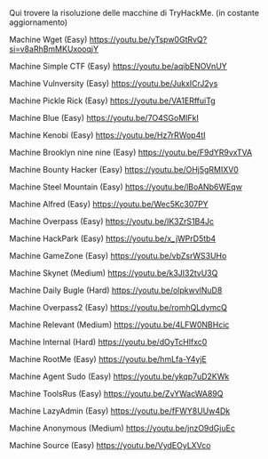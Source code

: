 Qui trovere la risoluzione delle macchine di TryHackMe. (in costante aggiornamento)

Machine Wget (Easy)
https://youtu.be/yTspw0GtRvQ?si=v8aRhBmMKUxooqjY

Machine Simple CTF (Easy)
https://youtu.be/aqibENOVnUY

Machine Vulnversity (Easy)
https://youtu.be/JukxICrJ2ys

Machine Pickle Rick (Easy)
https://youtu.be/VA1ERffuiTg

Machine Blue (Easy)
https://youtu.be/7O4SGoMIFkI

Machine Kenobi (Easy)
https://youtu.be/Hz7rRWop4tI

Machine Brooklyn nine nine (Easy)
https://youtu.be/F9dYR9vxTVA

Machine Bounty Hacker (Easy)
https://youtu.be/OHj5gRMIXV0

Machine Steel Mountain (Easy)
https://youtu.be/lBoANb6WEqw

Machine Alfred (Easy)
https://youtu.be/Wec5Kc307PY

Machine Overpass (Easy)
https://youtu.be/IK3ZrS1B4Jc

Machine HackPark (Easy)
https://youtu.be/x_jWPrD5tb4

Machine GameZone (Easy)
https://youtu.be/vbZsrWS3UHo

Machine Skynet (Medium)
https://youtu.be/k3JI32tvU3Q

Machine Daily Bugle (Hard)
https://youtu.be/olpkwvlNuD8

Machine Overpass2 (Easy)
https://youtu.be/romhQLdymcQ

Machine Relevant (Medium)
https://youtu.be/4LFW0NBHcic

Machine Internal (Hard)
https://youtu.be/dOyTcHlfxc0

Machine RootMe (Easy)
https://youtu.be/hmLfa-Y4yjE

Machine Agent Sudo (Easy)
https://youtu.be/ykqp7uD2KWk

Machine ToolsRus (Easy)
https://youtu.be/ZvYWacWA89Q

Machine LazyAdmin (Easy)
https://youtu.be/fFWY8UUw4Dk

Machine Anonymous (Medium)
https://youtu.be/jnzO9dGjuEc

Machine Source (Easy)
https://youtu.be/VydEOyLXVco

